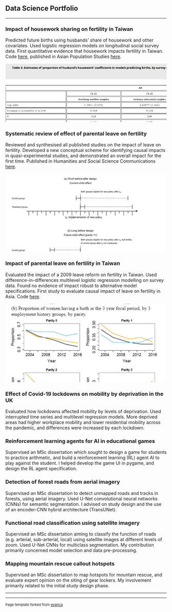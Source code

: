 ## Data Science Portfolio

---

### Impact of housework sharing on fertility in Taiwan

Predicted future births using husbands’ share of housework and other covariates. Used logistic regression models on longitudinal social survey data. First quantitative evidence that housework impacts fertility in Taiwan. Code [here](https://github.com/jacacthomas/houseworkFertilityTaiwan), published in Asian Population Studies [here](https://doi.org/10.1080/17441730.2022.2035555).

<img src="images/paper1tablecropped2.png">

### Systematic review of effect of parental leave on fertility

Reviewed and synthesised all published studies on the impact of leave on fertility. Developed a new conceptual scheme for identifying causal impacts in quasi-experimental studies, and demonstrated an overall impact for the first time. Published in Humanities and Social Science Communications [here](https://doi.org/10.1057/s41599-022-01270-w).

<img src="images/paper2studydesigns.png">

### Impact of parental leave on fertility in Taiwan

Evaluated the impact of a 2009 leave reform on fertility in Taiwan. Used difference-in-differences multilevel logistic regression modelling on survey data. Found no evidence of impact robust to alternative model specifications. First study to evaluate causal impact of leave on fertility in Asia. Code [here](https://github.com/jacacthomas/p3_rfiles).

<img src="images/paper3graph.png">

### Effect of Covid-19 lockdowns on mobility by deprivation in the UK

Evaluated how lockdowns affected mobility by levels of deprivation. Used interrupted time series and multilevel regression models. More deprived areas had higher workplace mobility and lower residential mobility across the pandemic, and differences were increased by each lockdown.

### Reinforcement learning agents for AI in educational games

Supervised an MSc dissertation which sought to design a game for students to practice arithmetic, and build a reinforcement learning (RL) agent AI to play against the student. I helped develop the game UI in pygame, and design the RL agent specification.

### Detection of forest roads from aerial imagery

Supervised an MSc dissertation to detect unmapped roads and tracks in forests, using aerial imagery. Used U-Net convolutional neural networks (CNNs) for semantic segmentation. I advised on study design and the use of an encoder-CNN hybrid architecture (TransUNet).

### Functional road classification using satellite imagery

Supervised an MSc dissertation aiming to classify the function of roads (e.g. arterial, sub-arterial, local) using satellite images at different levels of zoom. Used U-Net CNNs for multiclass segmentation. My contribution primarily concerned model selection and data pre-processing.

### Mapping mountain rescue callout hotspots

Supervised an MSc dissertation to map hotspots for mountain rescue, and evaluate expert opinion on the siting of gear lockers. My involvement primarily related to the initial study design phase.



---


---
<p style="font-size:11px">Page template forked from <a href="https://github.com/evanca/quick-portfolio">evanca</a></p>
<!-- Remove above link if you don't want to attibute -->

